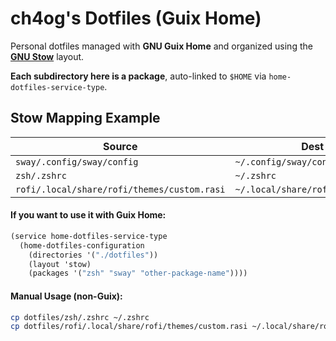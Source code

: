 # ch4og's Dotfiles (Guix Home)

Personal dotfiles managed with **GNU Guix Home** and organized using the [**GNU Stow**](https://www.gnu.org/software/stow/manual/stow.html#Introduction) layout.

**Each subdirectory here is a package**, auto-linked to `$HOME` via `home-dotfiles-service-type`.

## Stow Mapping Example

| Source| Dest in `$HOME`|
|-|-|
|`sway/.config/sway/config`|`~/.config/sway/config`|
|`zsh/.zshrc`|`~/.zshrc`|
|`rofi/.local/share/rofi/themes/custom.rasi`|`~/.local/share/rofi/themes/custom.rasi`|

#### If you want to use it with Guix Home:
```scheme
(service home-dotfiles-service-type
  (home-dotfiles-configuration
    (directories '("./dotfiles"))
    (layout 'stow)
    (packages '("zsh" "sway" "other-package-name"))))
```

#### Manual Usage (non-Guix):
```sh
cp dotfiles/zsh/.zshrc ~/.zshrc
cp dotfiles/rofi/.local/share/rofi/themes/custom.rasi ~/.local/share/rofi/themes/custom.rasi
```
